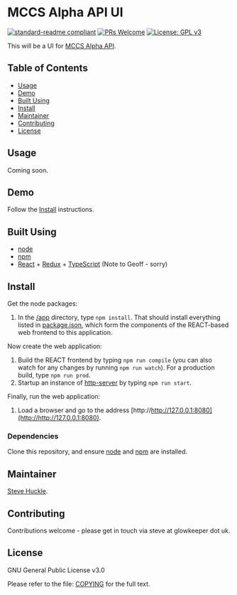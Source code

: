# MCCS Alpha API UI

[![standard-readme compliant](https://img.shields.io/badge/readme%20style-standard-brightgreen.svg?style=flat-square)](https://github.com/RichardLitt/standard-readme)
[![PRs Welcome](https://img.shields.io/badge/PRs-welcome-brightgreen.svg?style=flat-square)](/docs/prs.md) [![License: GPL v3](https://img.shields.io/badge/License-GPL%20v3-blue.svg)](/docs/COPYING.txt)

This will be a UI for [MCCS Alpha API](https://github.com/ic3network/mccs-alpha-api).

## Table of Contents

- [Usage](#usage)
- [Demo](#demo)
- [Built Using](#built-using)  
- [Install](#install)
- [Maintainer](#maintainer)
- [Contributing](#contributing)
- [License](#license)

## Usage

Coming soon.

## Demo

Follow the [Install](#install) instructions.

## Built Using

- [node](https://nodejs.org/en/)
- [npm](https://www.npmjs.com/)
- [React](https://reactjs.org/) + [Redux](https://redux.js.org/) + [TypeScript](https://www.typescriptlang.org/) (Note to Geoff - sorry)

## Install

Get the node packages:

1. In the [/app](/app) directory, type `npm install`. That should install everything listed in [package.json](/app/package.json), which form the components of the REACT-based web frontend to this application.

Now create the web application:

1. Build the REACT frontend by typing `npm run compile` (you can also watch for any changes by running `npm run watch`). For a production build, type `npm run prod`.
2. Startup an instance of [http-server](https://www.npmjs.com/package/http-server) by typing `npm run start`.

Finally, run the web application:

1. Load a browser and go to the address [http://http://127.0.0.1:8080](http://http://127.0.0.1:8080).

### Dependencies

Clone this repository, and ensure [node](https://nodejs.org/en/) and [npm](https://www.npmjs.com/) are installed.

## Maintainer

[Steve Huckle](https://glowkeeper.github.io/).

## Contributing

Contributions welcome - please get in touch via steve at glowkeeper dot uk.

## License

GNU General Public License v3.0

Please refer to the file: [COPYING](/docs/COPYING.txt) for the full text.
